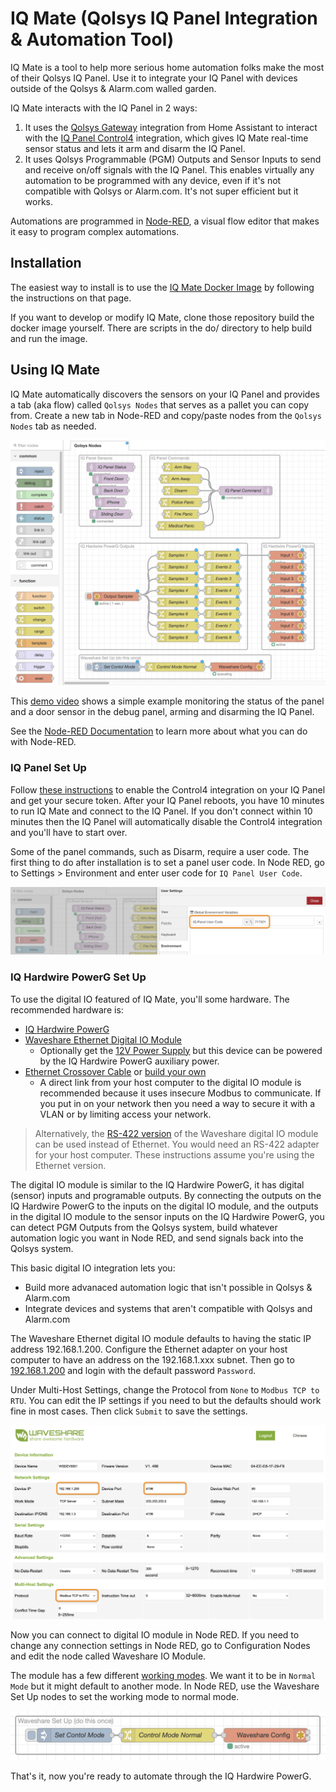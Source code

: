 # IQ Mate (Qolsys IQ Panel Integration & Automation Tool)

IQ Mate is a tool to help more serious home automation folks make the most of their Qolsys IQ Panel. Use it to integrate your IQ Panel with devices outside of the Qolsys & Alarm.com walled garden.

IQ Mate interacts with the IQ Panel in 2 ways:

1. It uses the [Qolsys Gateway](https://github.com/XaF/qolsysgw) integration from Home Assistant to interact with the [IQ Panel Control4](https://qolsys.reamaze.com/kb/connections-and-configurations/how-to-integrate-your-iq-system-with-control-4) integration, which gives IQ Mate real-time sensor status and lets it arm and disarm the IQ Panel.
2. It uses Qolsys Programmable (PGM) Outputs and Sensor Inputs to send and receive on/off signals with the IQ Panel. This enables virtually any automation to be programmed with any device, even if it's not compatible with Qolsys or Alarm.com. It's not super efficient but it works.

Automations are programmed in [Node-RED](https://nodered.org/), a visual flow editor that makes it easy to program complex automations.

## Installation

The easiest way to install is to use the [IQ Mate Docker Image](https://hub.docker.com/r/suretyhome/iqmate) by following the instructions on that page.

If you want to develop or modify IQ Mate, clone those repository build the docker image yourself. There are scripts in the do/ directory to help build and run the image.

## Using IQ Mate

IQ Mate automatically discovers the sensors on your IQ Panel and provides a tab (aka flow) called `Qolsys Nodes` that serves as a pallet you can copy from. Create a new tab in Node-RED and copy/paste nodes from the `Qolsys Nodes` tab as needed.

![IQ Mate Pallet](media/IQ-Mate-Pallet.png)

This [demo video](https://vimeo.com/1025543285?share=copy#t=0) shows a simple example monitoring the status of the panel and a door sensor in the debug panel, arming and disarming the IQ Panel.

See the [Node-RED Documentation](https://nodered.org/docs/) to learn more about what you can do with Node-RED.

### IQ Panel Set Up

Follow [these instructions](https://qolsys.reamaze.com/kb/connections-and-configurations/how-to-integrate-your-iq-system-with-control-4) to enable the Control4 integration on your IQ Panel and get your secure token. After your IQ Panel reboots, you have 10 minutes to run IQ Mate and connect to the IQ Panel. If you don't connect within 10 minutes then the IQ Panel will automatically disable the Control4 integration and you'll have to start over.

Some of the panel commands, such as Disarm, require a user code. The first thing to do after installation is to set a panel user code. In Node RED, go to Settings > Environment and enter user code for `IQ Panel User Code`.

![IQ Panel User Code](media/IQ-Panel-User-Code.png)

### IQ Hardwire PowerG Set Up

To use the digital IO featured of IQ Mate, you'll some hardware. The recommended hardware is:

* [IQ Hardwire PowerG](https://suretyhome.com/product/iq-hardwire-powerg/)
* [Waveshare Ethernet Digital IO Module](https://www.waveshare.com/modbus-poe-eth-relay-b.htm.htm)
  * Optionally get the [12V Power Supply](https://www.waveshare.com/ord-psu-12v2a-5.5-2.1.htm) but this device can be powered by the IQ Hardwire PowerG auxiliary power. 
* [Ethernet Crossover Cable](https://www.monoprice.com/search/index?keyword=crossover+cable) or [build your own](https://www.electronicproducts.com/how-to-create-your-own-ethernet-cross-over-cable/)
  * A direct link from your host computer to the digital IO module is recommended because it uses insecure Modbus to communicate. If you put in on your network then you need a way to secure it with a VLAN or by limiting access your network.

> Alternatively, the [RS-422 version](https://www.waveshare.com/product/modbus-rtu-relay-d.htm) of the Waveshare digital IO module can be used instead of Ethernet. You would need an RS-422 adapter for your host computer. These instructions assume you're using the Ethernet version.

The digital IO module is similar to the IQ Hardwire PowerG, it has digital (sensor) inputs and programable outputs. By connecting the outputs on the IQ Hardwire PowerG to the inputs on the digital IO module, and the outputs in the digital IO module to the sensor inputs on the IQ Hardwire PowerG, you can detect PGM Outputs from the Qolsys system, build whatever automation logic you want in Node RED, and send signals back into the Qolsys system.

This basic digital IO integration lets you:

* Build more advanaced automation logic that isn't possible in Qolsys & Alarm.com
* Integrate devices and systems that aren't compatible with Qolsys and Alarm.com

The Waveshare Ethernet digital IO module defaults to having the static IP address 192.168.1.200. Configure the Ethernet adapter on your host computer to have an address on the 192.168.1.xxx subnet. Then go to [192.168.1.200](http://192.168.1.200/) and login with the default password `Password`.

Under Multi-Host Settings, change the Protocol from `None` to `Modbus TCP to RTU`. You can edit the IP settings if you need to but the defaults should work fine in most cases. Then click `Submit` to save the settings.

![Waveshare IO Module Config](media/Waveshare-IO-Module-Config.png)

Now you can connect to digital IO module in Node RED. If you need to change any connection settings in Node RED, go to Configuration Nodes and edit the node called Waveshare IO Module.

The module has a few different [working modes](https://www.waveshare.com/wiki/Modbus_POE_ETH_Relay_(B)#Working_Mode_Introduction). We want it to be in `Normal Mode` but it might default to another mode. In Node RED, use the Waveshare Set Up nodes to set the working mode to normal mode.

![Waveshare Working Mode](media/Waveshare-Working-Mode.png)

That's it, now you're ready to automate through the IQ Hardwire PowerG.